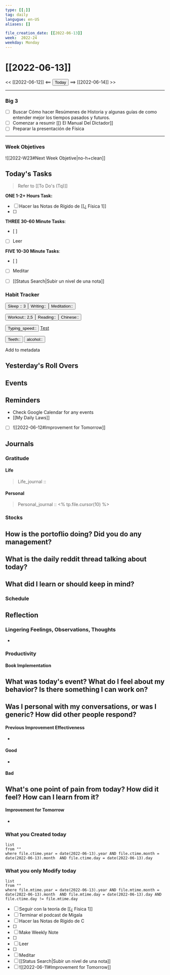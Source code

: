 ```yaml
---
type: [[¡]]
tag: daily
langugue: en-US
aliases: []

file_creation_date: [[2022-06-13]]
week:  2022-24
weekday: Monday
---
```


# [[2022-06-13]]
<< [[2022-06-12]] <== <button class="date_button_today">Today</button> ==> [[2022-06-14]] >>

---
### Big 3
- [ ] Buscar Cómo hacer Resúmenes de Historia y algunas guías de como entender mejor los tiempos pasados y futuros. 
- [ ] Comenzar a resumir [[) El Manual Del Dictador]]
- [ ] Preparar la presentación de Física

---
### Week Objetives 
![[2022-W23#Next Week Objetive|no-h+clean]]
## Today's Tasks
> Refer to [[To Do's (Tq)]]

**ONE 1-2+ Hours Task:**
- [ ] Hacer las Notas de Rígido de [[¿ Física 1]]
- [ ] 





**THREE 30-60 Minute Tasks**:
- [ ] 
- [ ] Leer 

**FIVE 10-30 Minute Tasks**:
- [ ] 
- [ ] Meditar
- [ ] [[Status Search|Subir un nivel de una nota]] 


### Habit Tracker


<button class="date_button_today">Sleep :: 3
</button><button class="date_button_today">Writing:: </button><button class="date_button_today">Meditation:: </button>

<button class="date_button_today">Workout:: 2,5</button><button class="date_button_today">Reading:: </button><button class="date_button_today">Chinese:: </button>

<button class="date_button_today">Typing_speed:: 
</button>
[Test](https://10fastfingers.com/typing-test/english)

<button class="date_button_today"> Teeth:: </button>
<button class="date_button_today"> alcohol:: </button>

Add to metadata


## Yesterday's Roll Overs

## Events 

## Reminders
- Check Google Calendar for any events
- [[My Daily Laws]]
- [ ] ![[2022-06-12#Improvement for Tomorrow]]
## Journals
### Gratitude
#### Life
>  Life_journal :: 
#### Personal
>  Personal_journal :: <% tp.file.cursor(10) %>




### Stocks
**How is the portoflio doing? Did you do any management?**
- 

**What is the daily reddit thread talking about today?**
- 

**What did I learn or should keep in mind?**
- 

### Schedule

## Reflection
### Lingering Feelings, Observations, Thoughts
- 
### Productivity
#### Book Implementation
**What was today's event? What do I feel about my behavior? Is there something I can work on?**
- 
**Was I personal with my conversations, or was I generic? How did other people respond?**
- 
#### Previous Improvement Effectiveness 
- 
#### Good
- 
#### Bad
**What's one point of pain from today? How did it feel? How can I learn from it?**
- 
#### Improvement for Tomorrow
- 


### What you Created today
```dataview
list
from ""
where file.ctime.year = date(2022-06-13).year AND file.ctime.month = date(2022-06-13).month  AND file.ctime.day = date(2022-06-13).day 
```

### What you only Modify today
```dataview
list
from ""
where file.mtime.year = date(2022-06-13).year AND file.mtime.month = date(2022-06-13).month  AND file.mtime.day = date(2022-06-13).day AND file.ctime.day != file.mtime.day
```


- [ ] Seguir con la teoría de [[¿ Física 1]]
- [ ] Terminar el podcast de Migala
- [ ] Hacer las Notas de Rígido de C
- [ ] 
- [ ] Make Weekly Note
- [ ] 
- [ ] Leer 
- [ ] 
- [ ] Meditar
- [ ] [[Status Search|Subir un nivel de una nota]] 
- [ ] ![[2022-06-11#Improvement for Tomorrow]]